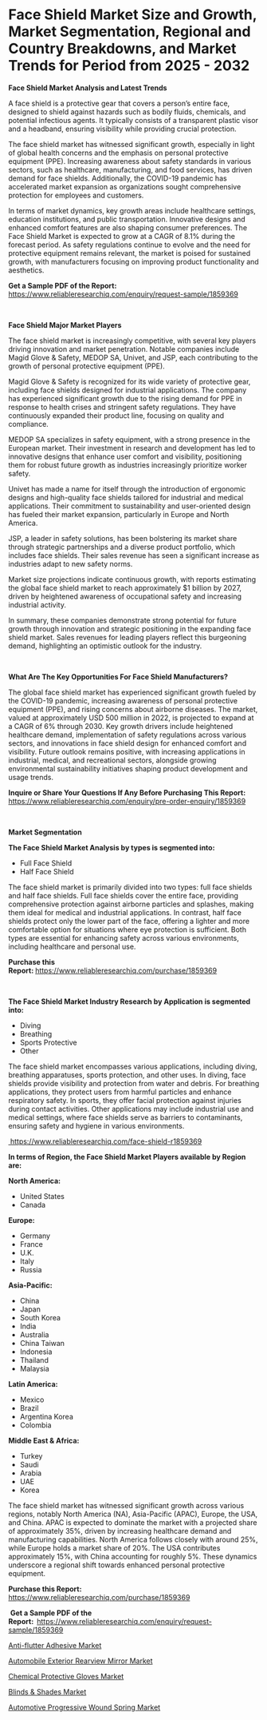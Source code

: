 <p><h1>Face Shield Market Size and Growth, Market Segmentation, Regional and Country Breakdowns, and Market Trends for Period from 2025 -  2032</h1></p><p><strong>Face Shield Market Analysis and Latest Trends</strong></p>
<p><p>A face shield is a protective gear that covers a person’s entire face, designed to shield against hazards such as bodily fluids, chemicals, and potential infectious agents. It typically consists of a transparent plastic visor and a headband, ensuring visibility while providing crucial protection.</p><p>The face shield market has witnessed significant growth, especially in light of global health concerns and the emphasis on personal protective equipment (PPE). Increasing awareness about safety standards in various sectors, such as healthcare, manufacturing, and food services, has driven demand for face shields. Additionally, the COVID-19 pandemic has accelerated market expansion as organizations sought comprehensive protection for employees and customers. </p><p>In terms of market dynamics, key growth areas include healthcare settings, education institutions, and public transportation. Innovative designs and enhanced comfort features are also shaping consumer preferences. The Face Shield Market is expected to grow at a CAGR of 8.1% during the forecast period. As safety regulations continue to evolve and the need for protective equipment remains relevant, the market is poised for sustained growth, with manufacturers focusing on improving product functionality and aesthetics.</p></p>
<p><strong>Get a Sample PDF of the Report:&nbsp;</strong> <a href="https://www.reliableresearchiq.com/enquiry/request-sample/1859369?utm_campaign=1137&utm_medium=2&utm_source=Github&utm_content=ia&utm_term=05022025&utm_id=face-shield">https://www.reliableresearchiq.com/enquiry/request-sample/1859369</a></p>
<p>&nbsp;</p>
<p><strong>Face Shield Major Market Players</strong></p>
<p><p>The face shield market is increasingly competitive, with several key players driving innovation and market penetration. Notable companies include Magid Glove & Safety, MEDOP SA, Univet, and JSP, each contributing to the growth of personal protective equipment (PPE).</p><p>Magid Glove & Safety is recognized for its wide variety of protective gear, including face shields designed for industrial applications. The company has experienced significant growth due to the rising demand for PPE in response to health crises and stringent safety regulations. They have continuously expanded their product line, focusing on quality and compliance.</p><p>MEDOP SA specializes in safety equipment, with a strong presence in the European market. Their investment in research and development has led to innovative designs that enhance user comfort and visibility, positioning them for robust future growth as industries increasingly prioritize worker safety.</p><p>Univet has made a name for itself through the introduction of ergonomic designs and high-quality face shields tailored for industrial and medical applications. Their commitment to sustainability and user-oriented design has fueled their market expansion, particularly in Europe and North America.</p><p>JSP, a leader in safety solutions, has been bolstering its market share through strategic partnerships and a diverse product portfolio, which includes face shields. Their sales revenue has seen a significant increase as industries adapt to new safety norms.</p><p>Market size projections indicate continuous growth, with reports estimating the global face shield market to reach approximately $1 billion by 2027, driven by heightened awareness of occupational safety and increasing industrial activity.</p><p>In summary, these companies demonstrate strong potential for future growth through innovation and strategic positioning in the expanding face shield market. Sales revenues for leading players reflect this burgeoning demand, highlighting an optimistic outlook for the industry.</p></p>
<p>&nbsp;</p>
<p><strong>What Are The Key Opportunities For Face Shield Manufacturers?</strong></p>
<p><p>The global face shield market has experienced significant growth fueled by the COVID-19 pandemic, increasing awareness of personal protective equipment (PPE), and rising concerns about airborne diseases. The market, valued at approximately USD 500 million in 2022, is projected to expand at a CAGR of 6% through 2030. Key growth drivers include heightened healthcare demand, implementation of safety regulations across various sectors, and innovations in face shield design for enhanced comfort and visibility. Future outlook remains positive, with increasing applications in industrial, medical, and recreational sectors, alongside growing environmental sustainability initiatives shaping product development and usage trends.</p></p>
<p><strong>Inquire or Share Your Questions If Any Before Purchasing This Report:</strong> <a href="https://www.reliableresearchiq.com/enquiry/pre-order-enquiry/1859369?utm_campaign=1137&utm_medium=2&utm_source=Github&utm_content=ia&utm_term=05022025&utm_id=face-shield">https://www.reliableresearchiq.com/enquiry/pre-order-enquiry/1859369</a></p>
<p>&nbsp;</p>
<p><strong>Market Segmentation</strong></p>
<p><strong>The Face Shield Market Analysis by types is segmented into:</strong></p>
<p><ul><li>Full Face Shield</li><li>Half Face Shield</li></ul></p>
<p><p>The face shield market is primarily divided into two types: full face shields and half face shields. Full face shields cover the entire face, providing comprehensive protection against airborne particles and splashes, making them ideal for medical and industrial applications. In contrast, half face shields protect only the lower part of the face, offering a lighter and more comfortable option for situations where eye protection is sufficient. Both types are essential for enhancing safety across various environments, including healthcare and personal use.</p></p>
<p><strong>Purchase this Report:&nbsp;</strong><a href="https://www.reliableresearchiq.com/purchase/1859369?utm_campaign=1137&utm_medium=2&utm_source=Github&utm_content=ia&utm_term=05022025&utm_id=face-shield">https://www.reliableresearchiq.com/purchase/1859369</a></p>
<p>&nbsp;</p>
<p><strong>The Face Shield Market Industry Research by Application is segmented into:</strong></p>
<p><ul><li>Diving</li><li>Breathing</li><li>Sports Protective</li><li>Other</li></ul></p>
<p><p>The face shield market encompasses various applications, including diving, breathing apparatuses, sports protection, and other uses. In diving, face shields provide visibility and protection from water and debris. For breathing applications, they protect users from harmful particles and enhance respiratory safety. In sports, they offer facial protection against injuries during contact activities. Other applications may include industrial use and medical settings, where face shields serve as barriers to contaminants, ensuring safety and hygiene in various environments.</p></p>
<p><a href="https://www.reliableresearchiq.com/face-shield-r1859369?utm_campaign=1137&utm_medium=2&utm_source=Github&utm_content=ia&utm_term=05022025&utm_id=face-shield">&nbsp;https://www.reliableresearchiq.com/face-shield-r1859369</a></p>
<p><strong>In terms of Region, the Face Shield Market Players available by Region are:</strong></p>
<p>
    <p> <strong> North America: </strong>
        <ul>
            <li>United States</li>
            <li>Canada</li>
        </ul>
        </p> 
    <p> <strong> Europe: </strong>
        <ul>
            <li>Germany</li>
            <li>France</li>
            <li>U.K.</li>
            <li>Italy</li>
            <li>Russia</li>
        </ul>
        </p> 
    <p> <strong> Asia-Pacific: </strong>
        <ul>
            <li>China</li>
            <li>Japan</li>
            <li>South Korea</li>
            <li>India</li>
            <li>Australia</li>
            <li>China Taiwan</li>
            <li>Indonesia</li>
            <li>Thailand</li>
            <li>Malaysia</li>
        </ul>
        </p> 
    <p> <strong> Latin America: </strong>
        <ul>
            <li>Mexico</li>
            <li>Brazil</li>
            <li>Argentina Korea</li>
            <li>Colombia</li>
        </ul>
        </p> 
    <p> <strong> Middle East & Africa: </strong>
        <ul>
            <li>Turkey</li>
            <li>Saudi</li>
            <li>Arabia</li>
            <li>UAE</li>
            <li>Korea</li>
        </ul>
    </p>
    </p>
<p><p>The face shield market has witnessed significant growth across various regions, notably North America (NA), Asia-Pacific (APAC), Europe, the USA, and China. APAC is expected to dominate the market with a projected share of approximately 35%, driven by increasing healthcare demand and manufacturing capabilities. North America follows closely with around 25%, while Europe holds a market share of 20%. The USA contributes approximately 15%, with China accounting for roughly 5%. These dynamics underscore a regional shift towards enhanced personal protective equipment.</p></p>
<p><strong>Purchase this Report: </strong><a href="https://www.reliableresearchiq.com/purchase/1859369?utm_campaign=1137&utm_medium=2&utm_source=Github&utm_content=ia&utm_term=05022025&utm_id=face-shield">https://www.reliableresearchiq.com/purchase/1859369</a></p>
<p>&nbsp;<strong>Get a Sample PDF of the Report:&nbsp;&nbsp;</strong><a href="https://www.reliableresearchiq.com/enquiry/request-sample/1859369?utm_campaign=1137&utm_medium=2&utm_source=Github&utm_content=ia&utm_term=05022025&utm_id=face-shield">https://www.reliableresearchiq.com/enquiry/request-sample/1859369</a></p>
<p><strong></strong></p>
<p><p><a href="https://www.linkedin.com/pulse/global-anti-flutter-adhesive-market-study-2025-2032-125-5ooae?utm_campaign=1137&utm_medium=2&utm_source=Github&utm_content=ia&utm_term=05022025&utm_id=face-shield">Anti-flutter Adhesive Market</a></p><p><a href="https://www.linkedin.com/pulse/automobile-exterior-rearview-mirror-market-size-report-3fcvc?utm_campaign=1137&utm_medium=2&utm_source=Github&utm_content=ia&utm_term=05022025&utm_id=face-shield">Automobile Exterior Rearview Mirror Market</a></p><p><a href="https://github.com/ahmalaloanne/Market-Research-Report-List-1/blob/main/chemical-protective-gloves-market.md?utm_campaign=1137&utm_medium=2&utm_source=Github&utm_content=ia&utm_term=05022025&utm_id=face-shield">Chemical Protective Gloves Market</a></p><p><a href="https://github.com/peddicehle/Market-Research-Report-List-1/blob/main/blinds-shades-market.md?utm_campaign=1137&utm_medium=2&utm_source=Github&utm_content=ia&utm_term=05022025&utm_id=face-shield">Blinds & Shades Market</a></p><p><a href="https://www.linkedin.com/pulse/automotive-progressive-wound-spring-market-analysis-report-vpf7f?utm_campaign=1137&utm_medium=2&utm_source=Github&utm_content=ia&utm_term=05022025&utm_id=face-shield">Automotive Progressive Wound Spring Market</a></p></p>